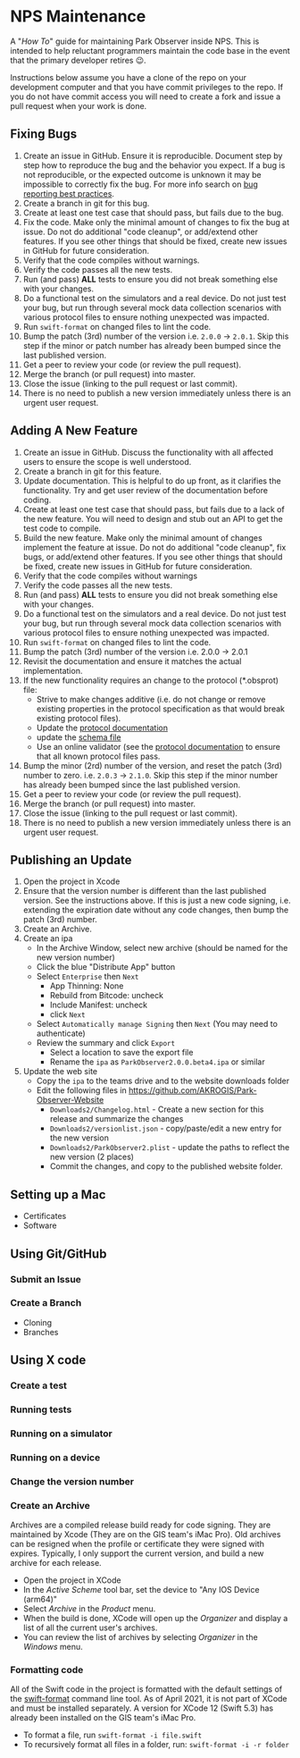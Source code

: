 # NPS Maintenance

A "_How To_" guide for maintaining Park Observer inside NPS.
This is intended to help reluctant programmers maintain the code base
in the event that the primary developer retires :wink:.

Instructions below assume you have a clone of the repo on your development
computer and that you have commit privileges to the repo.  If you do not have
commit access you will need to create a fork and issue a pull request when
your work is done.

## Fixing Bugs

1) Create an issue in GitHub. Ensure it is reproducible. Document step by step
   how to reproduce the bug and the behavior you expect.  If a bug is not
   reproducible, or the expected outcome is unknown it may be impossible to
   correctly fix the bug. For more info search on
   [bug reporting best practices](https://duckduckgo.com/?q=bug+reporting+best+practices).
2) Create a branch in git for this bug.
3) Create at least one test case that should pass, but fails due to the bug.
4) Fix the code. Make only the minimal amount of changes to fix the bug at issue.
   Do not do additional "code cleanup", or add/extend other features.
   If you see other things that should be fixed, create new issues in GitHub for
   future consideration.
5) Verify that the code compiles without warnings.
6) Verify the code passes all the new tests.
7) Run (and pass) __ALL__ tests to ensure you did not break something else with
   your changes.
8) Do a functional test on the simulators and a real device. Do not just test
   your bug, but run through several mock data collection scenarios with various
   protocol files to ensure nothing unexpected was impacted.
9) Run `swift-format` on changed files to lint the code.
10) Bump the patch (3rd) number of the version i.e. `2.0.0` -> `2.0.1`. Skip
    this step if the minor or patch number has already been bumped since the
    last published version.
11) Get a peer to review your code (or review the pull request).
12) Merge the branch (or pull request) into master.
13) Close the issue (linking to the pull request or last commit).
14) There is no need to publish a new version immediately unless there is an
    urgent user request.

## Adding A New Feature

1) Create an issue in GitHub. Discuss the functionality with all affected users
   to ensure the scope is well understood.
2) Create a branch in git for this feature.
3) Update documentation. This is helpful to do up front, as it clarifies the
   functionality. Try and get user review of the documentation before coding.
4) Create at least one test case that should pass, but fails due to a lack of
   the new feature. You will need to design and stub out an API to get the test
   code to compile.
5) Build the new feature. Make only the minimal amount of changes implement the
   feature at issue. Do not do additional "code cleanup", fix bugs, or
   add/extend other features. If you see other things that should be fixed,
   create new issues in GitHub for future consideration.
6) Verify that the code compiles without warnings
7) Verify the code passes all the new tests.
8) Run (and pass) __ALL__ tests to ensure you did not break something else with
   your changes.
9) Do a functional test on the simulators and a real device. Do not just test
   your bug, but run through several mock data collection scenarios with various
   protocol files to ensure nothing unexpected was impacted.
10) Run `swift-format` on changed files to lint the code.
11) Bump the patch (3rd) number of the version i.e. 2.0.0 -> 2.0.1
12) Revisit the documentation and ensure it matches the actual implementation.
13) If the new functionality requires an change to the protocol (*.obsprot)
    file:
    * Strive to make changes additive (i.e. do not change or remove existing
      properties in the protocol specification as that would break existing
      protocol files).
    * Update the [protocol documentation](./Protocol%20Specification.md)
    * update the [schema file](./protocol.v2.schema.json)
    * Use an online validator (see the
      [protocol documentation](./Protocol%20Specification.md) to ensure that all
      known protocol files pass.
14) Bump the minor (2rd) number of the version, and reset the patch (3rd) number
    to zero. i.e. `2.0.3` -> `2.1.0`. Skip this step if the minor number has
    already been bumped since the last published version.
15) Get a peer to review your code (or review the pull request).
16) Merge the branch (or pull request) into master.
17) Close the issue (linking to the pull request or last commit).
18) There is no need to publish a new version immediately unless there is an
    urgent user request.

## Publishing an Update

1) Open the project in Xcode
2) Ensure that the version number is different than the last published version.
   See the instructions above. If this is just a new code signing, i.e.
   extending the expiration date without any code changes, then bump the
   patch (3rd) number.
3) Create an Archive.
4) Create an ipa
   * In the Archive Window, select new archive (should be named for the new version number)
   * Click the blue "Distribute App" button
   * Select `Enterprise` then `Next`
     * App Thinning: None
     * Rebuild from Bitcode: uncheck
     * Include Manifest: uncheck
     * click `Next`
   * Select `Automatically manage Signing` then `Next` (You may need to authenticate)
   * Review the summary and click `Export`
     * Select a location to save the export file
     * Rename the `ipa` as `ParkObserver2.0.0.beta4.ipa` or similar
5) Update the web site
   * Copy the `ipa` to the teams drive and to the website downloads folder
   * Edit the following files in <https://github.com/AKROGIS/Park-Observer-Website>
     * `Downloads2/Changelog.html` - Create a new section for this release and summarize the changes
     * `Downloads2/versionlist.json` - copy/paste/edit a new entry for the new version
     * `Downloads2/ParkObserver2.plist` - update the paths to reflect the new version (2 places)
     * Commit the changes, and copy to the published website folder.

## Setting up a Mac

* Certificates
* Software

## Using Git/GitHub

### Submit an Issue

### Create a Branch
* Cloning
* Branches

## Using X code

### Create a test

### Running tests

### Running on a simulator

### Running on a device

### Change the version number

### Create an Archive

Archives are a compiled release build ready for code signing. They are
maintained by Xcode (They are on the GIS team's iMac Pro). Old archives can
be resigned when the profile or certificate they were signed with expires.
Typically, I only support the current version, and build a new archive for
each release.

* Open the project in XCode
* In the _Active Scheme_ tool bar, set the device to "Any IOS Device (arm64)"
* Select _Archive_ in the _Product_ menu.
* When the build is done, XCode will open up the _Organizer_ and display a
  list of all the current user's archives.
* You can review the list of archives by selecting _Organizer_ in the _Windows_
  menu.

### Formatting code

All of the Swift code in the project is formatted with the default settings
of the [swift-format](https://github.com/apple/swift-format) command line tool.
As of April 2021, it is not part of XCode and must be installed separately.
A version for XCode 12 (Swift 5.3) has already been installed on the GIS
team's iMac Pro.

* To format a file, run `swift-format -i file.swift`
* To recursively format all files in a folder, run: `swift-format -i -r folder`
